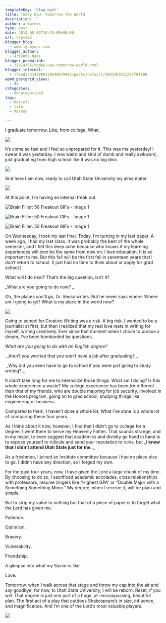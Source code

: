 ```yaml
---
templateKey: 'blog-post'
title: Today USU, Tomorrow the World
description: ''
author: ariwrees
type: post
date: 2014-05-02T18:15:00+00:00
url: /?p=383
blogger_blog:
  - www.igobyari.com
blogger_author:
  - Arianna Rees
blogger_permalink:
  - /2014/05/today-usu-tomorrow-world.html
blogger_internal:
  - /feeds/3142898329549879465/posts/default/5803367621272784100
wpmm_postgrid_views:
  - 81
categories:
  - Uncategorized
tags:
  - beliefs
  - life
  - Mormon

---
```

I graduate tomorrow. Like, from college. What. 

[![](https://www.igobyari.com/wp-content/uploads/2014/05/Grad1.jpg)](https://www.igobyari.com/wp-content/uploads/2014/05/Grad1.jpg)

It’s come so fast and I feel so unprepared for it. This was me yesterday! I swear it was yesterday. I was weird and kind of dumb and really awkward, just graduating from high school like it was no big deal. 

[![](https://www.igobyari.com/wp-content/uploads/2014/05/DSC01352.jpg)](https://www.igobyari.com/wp-content/uploads/2014/05/DSC01352.jpg)

And here I am now, ready to call Utah State University my alma mater.

[![](https://www.igobyari.com/wp-content/uploads/2014/05/Grad5.jpg)](https://www.igobyari.com/wp-content/uploads/2014/05/Grad5.jpg)

At this point, I’m having an internal freak out. 

![Brain Filler: 50 Freakout GIFs - Image 1](https://www.igobyari.com/wp-content/uploads/2014/05/35518b95c77b884802b9499c4c310750.gif)

![Brain Filler: 50 Freakout GIFs - Image 1](https://www.igobyari.com/wp-content/uploads/2014/05/296b7ef0403d4cb097ef56bb4375bbdc.gif)

![Brain Filler: 50 Freakout GIFs - Image 1](https://www.igobyari.com/wp-content/uploads/2014/05/ce735e2c4bbb568f6ce35d014df5aa60.gif)

On Wednesday, I took my last final. Today, I’m turning in my last paper. A week ago, I had my last class. It was probably the best of the whole semester, and I felt this deep ache because who knows if my learning experiences will ever be the same from now on. I love education. It is so important to me. But this fall will be the first fall in seventeen years that I don’t return to school. (I just had no time to think about or apply for grad school.)

What will I do next? That’s the big question, isn’t it? 

_What are you going to do now? _

Oh, the places you’ll go, Dr. Seuss writes. But he never says where. Where am I going to go? What is my place in the world now? 

[![](https://www.igobyari.com/wp-content/uploads/2014/05/Grad4.jpg)](https://www.igobyari.com/wp-content/uploads/2014/05/Grad4.jpg)

Going to school for Creative Writing was a risk. A big risk. I wanted to be a journalist at first, but then I realized that my real love rests in writing for myself, writing creatively. Ever since that moment when I chose to pursue a dream, I’ve been bombarded by questions. 

_What are you going to do with an English degree?_

 _Aren’t you worried that you won’t have a job after graduating? _

 _Why did you even have to go to school if you were just going to study writing? _

It didn’t take long for me to internalize those things. What am I doing? Is this whole experience a waste? My college experience has been _far_ different than that of my friends, who are double majoring for job security, involved in the Honors program, going on to grad school, studying things like engineering or business.

Compared to them, I haven’t done a whole lot. What I’ve done is a whole lot of comparing these four years.

As I think about it now, however, I find that I didn’t go to college for a degree. I went there to serve my Heavenly Father. That sounds strange, and in my major, to even suggest that academics and divinity go hand in hand is to expose yourself to ridicule and send your reputation to ruins, but **_I know that I didn’t attend Utah State just for me. _**

As a freshmen, I joined an Institute committee because I had no place else to go. I didn’t have any direction, so I forged my own. 

For the past four years, now, I have given the Lord a large chunk of my time. By choosing to do so, I sacrificed academic accolades, close relationships with professors, resume zingers like “Highest GPA” or “Double Major with a Something Something Minor.” My degree, when I receive it, will be plain and simple.

But to strip my value to nothing but that of a piece of paper is to forget what the Lord has given me. 

Patience. 

Optimism. 

Bravery. 

Vulnerability.

Friendship. 

A glimpse into what my Savior is like.  

Love. 

Tomorrow, when I walk across that stage and throw my cap into the air and say goodbye, for now, to Utah State University, I will be reborn. Reset, if you will. That degree is just one part of a huge, all-encompassing, beautiful plan. The first act of a play that outdoes Shakespeare’s in size, influence, and magnificence. And I’m one of the Lord’s most valuable players. 

[![](https://www.igobyari.com/wp-content/uploads/2014/05/GRADANNOUNCEMENT1.jpg)](https://www.igobyari.com/wp-content/uploads/2014/05/GRADANNOUNCEMENT1.jpg)